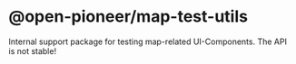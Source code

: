 # @open-pioneer/map-test-utils

Internal support package for testing map-related UI-Components.
The API is not stable!
